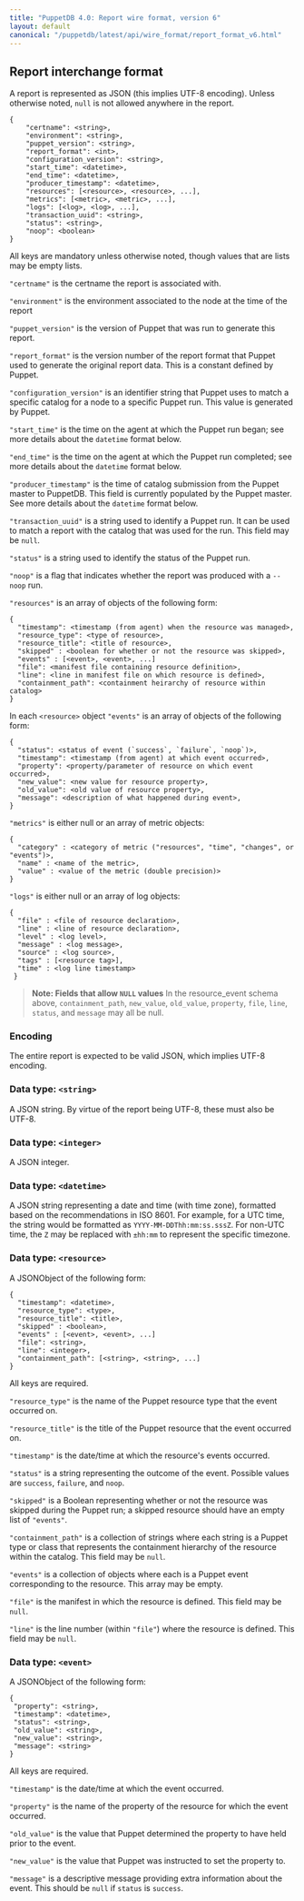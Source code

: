 ```yaml
---
title: "PuppetDB 4.0: Report wire format, version 6"
layout: default
canonical: "/puppetdb/latest/api/wire_format/report_format_v6.html"
---
```


## Report interchange format

A report is represented as JSON (this implies UTF-8 encoding). Unless
otherwise noted, `null` is not allowed anywhere in the report.

    {
        "certname": <string>,
        "environment": <string>,
        "puppet_version": <string>,
        "report_format": <int>,
        "configuration_version": <string>,
        "start_time": <datetime>,
        "end_time": <datetime>,
        "producer_timestamp": <datetime>,
        "resources": [<resource>, <resource>, ...],
        "metrics": [<metric>, <metric>, ...],
        "logs": [<log>, <log>, ...],
        "transaction_uuid": <string>,
        "status": <string>,
        "noop": <boolean>
    }

All keys are mandatory unless otherwise noted, though values that are lists may be empty lists.

`"certname"` is the certname the report is associated with.

`"environment"` is the environment associated to the node at the time of the report

`"puppet_version"` is the version of Puppet that was run to generate this report.

`"report_format"` is the version number of the report format that Puppet used
to generate the original report data. This is a constant defined by Puppet.

`"configuration_version"` is an identifier string that Puppet uses to match a
specific catalog for a node to a specific Puppet run. This value is
generated by Puppet.

`"start_time"` is the time on the agent at which the Puppet run began; see more
details about the `datetime` format below.

`"end_time"` is the time on the agent at which the Puppet run completed; see
more details about the `datetime` format below.

`"producer_timestamp"` is the time of catalog submission from the Puppet master to
PuppetDB. This field is currently populated by the Puppet master. See more details
about the `datetime` format below.

`"transaction_uuid"` is a string used to identify a Puppet run. It can be used to
match a report with the catalog that was used for the run. This field may be `null`.

`"status"` is a string used to identify the status of the Puppet run.

`"noop"` is a flag that indicates whether the report was produced with a `--noop` run.

`"resources"` is an array of objects of the following form:


    {
      "timestamp": <timestamp (from agent) when the resource was managed>,
      "resource_type": <type of resource>,
      "resource_title": <title of resource>,
      "skipped" : <boolean for whether or not the resource was skipped>, 
      "events" : [<event>, <event>, ...]
      "file": <manifest file containing resource definition>,
      "line": <line in manifest file on which resource is defined>,
      "containment_path": <containment heirarchy of resource within catalog>
    }

In each `<resource>` object `"events"` is an array of objects of the following form:

    {
      "status": <status of event (`success`, `failure`, `noop`)>,
      "timestamp": <timestamp (from agent) at which event occurred>,
      "property": <property/parameter of resource on which event occurred>,
      "new_value": <new value for resource property>,
      "old_value": <old value of resource property>,
      "message": <description of what happened during event>,
    }

`"metrics"` is either null or an array of metric objects:

    {
      "category" : <category of metric ("resources", "time", "changes", or "events")>,
      "name" : <name of the metric>,
      "value" : <value of the metric (double precision)>
    }

`"logs"` is either null or an array of log objects:

    {
      "file" : <file of resource declaration>,
      "line" : <line of resource declaration>,
      "level" : <log level>,
      "message" : <log message>,
      "source" : <log source>,
      "tags" : [<resource tag>],
      "time" : <log line timestamp>
     }

>**Note: Fields that allow `NULL` values**
>In the resource_event schema above, `containment_path`, `new_value`, `old_value`, `property`, `file`, `line`, `status`, and `message` may all be null.

### Encoding

The entire report is expected to be valid JSON, which implies UTF-8
encoding.

### Data type: `<string>`

A JSON string. By virtue of the report being UTF-8, these must also
be UTF-8.

### Data type: `<integer>`

A JSON integer.

### Data type: `<datetime>`

A JSON string representing a date and time (with time zone), formatted based on
the recommendations in ISO 8601. For example, for a UTC time, the string would be
formatted as `YYYY-MM-DDThh:mm:ss.sssZ`. For non-UTC time, the `Z` may be replaced
with `±hh:mm` to represent the specific timezone.

### Data type: `<resource>`

A JSONObject of the following form:


    {
      "timestamp": <datetime>,
      "resource_type": <type>,
      "resource_title": <title>,
      "skipped" : <boolean>, 
      "events" : [<event>, <event>, ...]
      "file": <string>,
      "line": <integer>,
      "containment_path": [<string>, <string>, ...]
    }

All keys are required.

`"resource_type"` is the name of the Puppet resource type that the event occurred on.

`"resource_title"` is the title of the Puppet resource that the event occurred on.

`"timestamp"` is the date/time at which the resource's events occurred.

`"status"` is a string representing the outcome of the event. Possible values are `success`, `failure`, and `noop`.

`"skipped"` is a Boolean representing whether or not the resource was skipped during the
Puppet run; a skipped resource should have an empty list of `"events"`.

`"containment_path"` is a collection of strings where each string is a Puppet type or class that represents the containment hierarchy of the resource within the catalog. This field may be `null`.

`"events"` is a collection of objects where each is a Puppet event corresponding
to the resource. This array may be empty.

`"file"` is the manifest in which the resource is defined. This field may be `null`.

`"line"` is the line number (within `"file"`) where the resource is defined. This field may be `null`.

### Data type: `<event>`

A JSONObject of the following form:


    {
     "property": <string>,
     "timestamp": <datetime>,
     "status": <string>,
     "old_value": <string>,
     "new_value": <string>,
     "message": <string>
    }

All keys are required.

`"timestamp"` is the date/time at which the event occurred.

`"property"` is the name of the property of the resource for which the event occurred.

`"old_value"` is the value that Puppet determined the property to have held prior
to the event.

`"new_value"` is the value that Puppet was instructed to set the property to.

`"message"` is a descriptive message providing extra information about the event.
This should be `null` if `status` is `success`.

